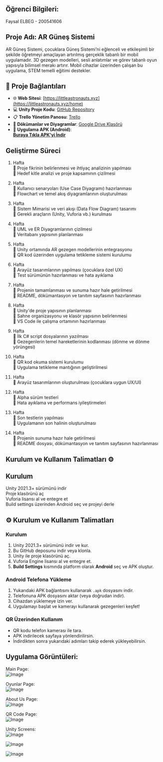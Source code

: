 ## Öğrenci Bilgileri:  
Faysal ELBEG - 200541606


## Proje Adı: AR Güneş Sistemi  
AR Güneş Sistemi, çocuklara Güneş Sistemi’ni eğlenceli ve etkileşimli bir şekilde öğretmeyi amaçlayan artırılmış gerçeklik tabanlı bir mobil uygulamadır.
3D gezegen modelleri, sesli anlatımlar ve görev tabanlı oyun yapısıyla bilimsel merakı artırır.
Mobil cihazlar üzerinden çalışan bu uygulama, STEM temelli eğitimi destekler.

## 🔗 Proje Bağlantıları

- 🌐 **Web Sitesi**: [https://littleastronauts.xyz](https://littleastronauts.xyz/home)  
- 💻 **Unity Proje Kodu**: [GitHub Repository](https://github.com/Faysal2000/SolarSystem)  
- 📋 **Trello Yönetim Panosu**: [Trello](https://trello.com/b/hdugnmle/ar-gunessistemi-projesi)  
- 📂 **Dökümanlar ve Diyagramlar**: [Google Drive Klasörü](https://drive.google.com/drive/u/0/folders/1lSMEQMB6SXVXuuWFmUKO_PTEv3aiH8kK)  
- 📱 **Uygulama APK (Android)**:  
  [**Buraya Tıkla APK'yi İndir**](https://drive.google.com/uc?export=download&id=1xNJcGFvm6TDWkPyd5H4DOreRSsuUJ6G1) 

## Geliştirme Süreci  
1. Hafta  
🔹 Proje fikrinin belirlenmesi ve ihtiyaç analizinin yapılması  
🔹 Hedef kitle analizi ve proje kapsamının çizilmesi

2. Hafta  
🔹 Kullanıcı senaryoları (Use Case Diyagramı) hazırlanması  
🔹 Flowchart ve temel akış diyagramlarının oluşturulması

3. Hafta  
🔹 Sistem Mimarisi ve veri akışı (Data Flow Diagram) tasarımı  
🔹 Gerekli araçların (Unity, Vuforia vb.) kurulması

4. Hafta  
🔹 UML ve ER Diyagramlarının çizilmesi  
🔹 Veritabanı yapısının planlanması

5. Hafta  
🔹 Unity ortamında AR gezegen modellerinin entegrasyonu  
🔹 QR kod üzerinden uygulama tetikleme sistemi kurulumu

6. Hafta  
🔹 Arayüz tasarımlarının yapılması (çocuklara özel UX)  
🔹 Test sürümünün hazırlanması ve hata ayıklama
  
7. Hafta  
🔹 Projenin tamamlanması ve sunuma hazır hale getirilmesi  
🔹 README, dökümantasyon ve tanıtım sayfasının hazırlanması

8. Hafta  
🔹 Unity'de proje yapısının planlanması  
🔹 Sahne organizasyonu ve klasör yapısının belirlenmesi  
🔹 VS Code ile çalışma ortamının hazırlanması  

9. Hafta  
🔹 İlk C# script dosyalarının yazılması  
🔹 Gezegenlerin temel hareketlerinin kodlanması (dönme ve dönme yörüngesi)  

10. Hafta  
🔹 QR kod okuma sistemi kurulumu  
🔹 Uygulama tetikleme mantığının geliştirilmesi  

11. Hafta  
🔹 Arayüz tasarımlarının oluşturulması (çocuklara uygun UX/UI)  

12. Hafta   
🔹 Alpha sürüm testleri  
🔹 Hata ayıklama ve performans iyileştirmeleri  

13. Hafta  
🔹 Son testlerin yapılması   
🔹 Uygulamanın son halinin oluşturulması  

14. Hafta  
🔹 Projenin sunuma hazır hale getirilmesi  
🔹 README dosyası, dökümantasyon ve tanıtım sayfasının hazırlanması  
 
## Kurulum ve Kullanım Talimatları ⚙️    

##  Kurulum  
Unity 2021.3+ sürümünü indir  
Proje klasörünü aç  
Vuforia lisansı al ve entegre et  
Build settings üzerinden Android seç ve projeyi derle  

## ⚙️ Kurulum ve Kullanım Talimatları

### Kurulum

1. Unity 2021.3+ sürümünü indir ve kur.
2. Bu GitHub deposunu indir veya klonla.
3. Unity ile proje klasörünü aç.
4. Vuforia Engine lisansı al ve entegre et.
5. **Build Settings** kısmında platform olarak **Android** seç ve APK oluştur.

### Android Telefona Yükleme

1. Yukarıdaki APK bağlantısını kullanarak `.apk` dosyasını indir.
2. Telefonuna APK dosyasını aktar (veya doğrudan indir).
3. Cihazdan yüklemeye izin ver.
4. Uygulamayı başlat ve kamerayı kullanarak gezegenleri keşfet!

### QR Üzerinden Kullanım

- QR kodu telefon kamerası ile tara.
- APK indirilecek sayfaya yönlendirilirsin.
- İndirdikten sonra yukarıdaki adımları takip ederek yükleyebilirsin.




## Uygulama Görüntüleri:  
Main Page:  
![Image](https://github.com/user-attachments/assets/df97153c-c444-45b3-ad68-7e501f5e4ec9)

Oyunlar Page:  
![Image](https://github.com/user-attachments/assets/4cc3ba18-8423-4c9e-ad6a-ccf8ab95f1b5)

About Us Page:  
![Image](https://github.com/user-attachments/assets/71c6066a-365b-4c6a-90d4-2593883d171c)

QR Code Page:  
![Image](https://github.com/user-attachments/assets/6f5e0ad1-6baf-4678-a7b1-b07ad804f207)



Unity Screens:  
![Image](https://github.com/user-attachments/assets/3f214e86-8057-4fc9-bd89-f5af05810463)


![Image](https://github.com/user-attachments/assets/5365a4f9-6d68-420e-a25d-cfcf9bb55c97)



![Image](https://github.com/user-attachments/assets/1d5e221b-e2de-4838-8d8d-2913200c0d7d)


